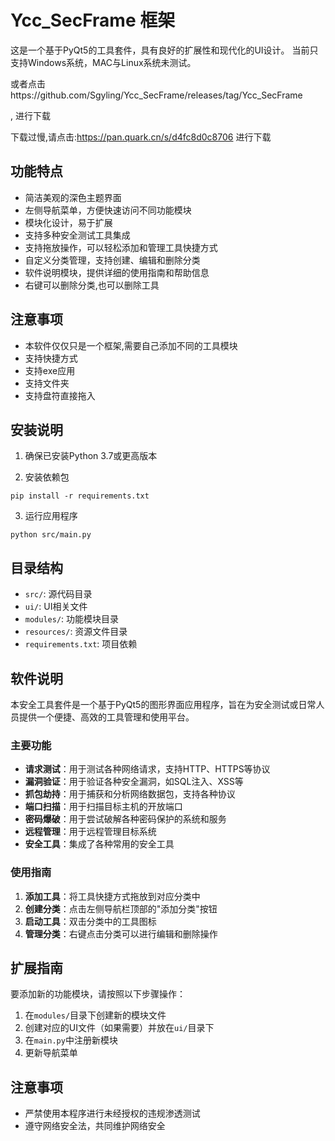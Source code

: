 # Ycc_SecFrame 框架

这是一个基于PyQt5的工具套件，具有良好的扩展性和现代化的UI设计。
当前只支持Windows系统，MAC与Linux系统未测试。

或者点击https://github.com/Sgyling/Ycc_SecFrame/releases/tag/Ycc_SecFrame

,    进行下载

下载过慢,请点击:https://pan.quark.cn/s/d4fc8d0c8706  进行下载



## 功能特点
- 简洁美观的深色主题界面
- 左侧导航菜单，方便快速访问不同功能模块
- 模块化设计，易于扩展
- 支持多种安全测试工具集成
- 支持拖放操作，可以轻松添加和管理工具快捷方式
- 自定义分类管理，支持创建、编辑和删除分类
- 软件说明模块，提供详细的使用指南和帮助信息
- 右键可以删除分类,也可以删除工具

## 注意事项
 - 本软件仅仅只是一个框架,需要自己添加不同的工具模块
 - 支持快捷方式
 - 支持exe应用
 - 支持文件夹
 - 支持盘符直接拖入


## 安装说明

1. 确保已安装Python 3.7或更高版本

2. 安装依赖包
```
pip install -r requirements.txt
```

3. 运行应用程序
```
python src/main.py
```

## 目录结构
- `src/`: 源代码目录
- `ui/`: UI相关文件
- `modules/`: 功能模块目录
- `resources/`: 资源文件目录
- `requirements.txt`: 项目依赖

## 软件说明

本安全工具套件是一个基于PyQt5的图形界面应用程序，旨在为安全测试或日常人员提供一个便捷、高效的工具管理和使用平台。

### 主要功能
- **请求测试**：用于测试各种网络请求，支持HTTP、HTTPS等协议
- **漏洞验证**：用于验证各种安全漏洞，如SQL注入、XSS等
- **抓包劫持**：用于捕获和分析网络数据包，支持各种协议
- **端口扫描**：用于扫描目标主机的开放端口
- **密码爆破**：用于尝试破解各种密码保护的系统和服务
- **远程管理**：用于远程管理目标系统
- **安全工具**：集成了各种常用的安全工具

### 使用指南
1. **添加工具**：将工具快捷方式拖放到对应分类中
2. **创建分类**：点击左侧导航栏顶部的"添加分类"按钮
3. **启动工具**：双击分类中的工具图标
4. **管理分类**：右键点击分类可以进行编辑和删除操作

## 扩展指南

要添加新的功能模块，请按照以下步骤操作：

1. 在`modules/`目录下创建新的模块文件
2. 创建对应的UI文件（如果需要）并放在`ui/`目录下
3. 在`main.py`中注册新模块
4. 更新导航菜单

## 注意事项
- 严禁使用本程序进行未经授权的违规渗透测试
- 遵守网络安全法，共同维护网络安全